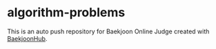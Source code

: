 # algorithm-problems
This is an auto push repository for Baekjoon Online Judge created with [BaekjoonHub](https://github.com/BaekjoonHub/BaekjoonHub).

